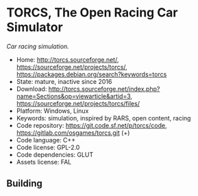 # TORCS, The Open Racing Car Simulator

_Car racing simulation._

- Home: http://torcs.sourceforge.net/, https://sourceforge.net/projects/torcs/, https://packages.debian.org/search?keywords=torcs
- State: mature, inactive since 2016 
- Download: http://torcs.sourceforge.net/index.php?name=Sections&op=viewarticle&artid=3, https://sourceforge.net/projects/torcs/files/
- Platform: Windows, Linux
- Keywords: simulation, inspired by RARS, open content, racing
- Code repository: https://git.code.sf.net/p/torcs/code, https://gitlab.com/osgames/torcs.git (+)
- Code language: C++
- Code license: GPL-2.0
- Code dependencies: GLUT
- Assets license: FAL

## Building

